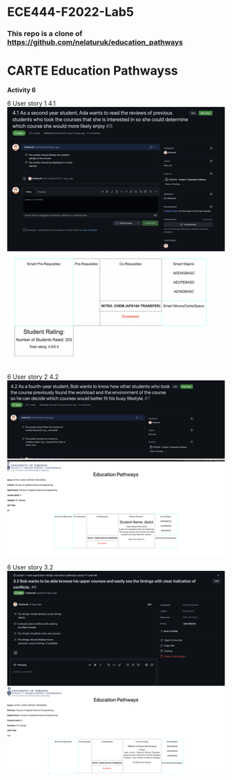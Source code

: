 # ECE444-F2022-Lab5

### This repo is a clone of https://github.com/nelaturuk/education_pathways

# CARTE Education Pathwayss

**Activity 6**

6 User story 1 4.1
![](/Images/Userstory4.1.png)
![](/Images/Front_End_UserStory_4.1.png)

6 User story 2 4.2
![](/Images/Userstory4.2.png)
![](/Images/Front_End_UserStory_4.2.png)

6 User story 3.2
![](/Images/Userstory3.2.png)
![](/Images/Front_End_UserStory_3.2.png)

